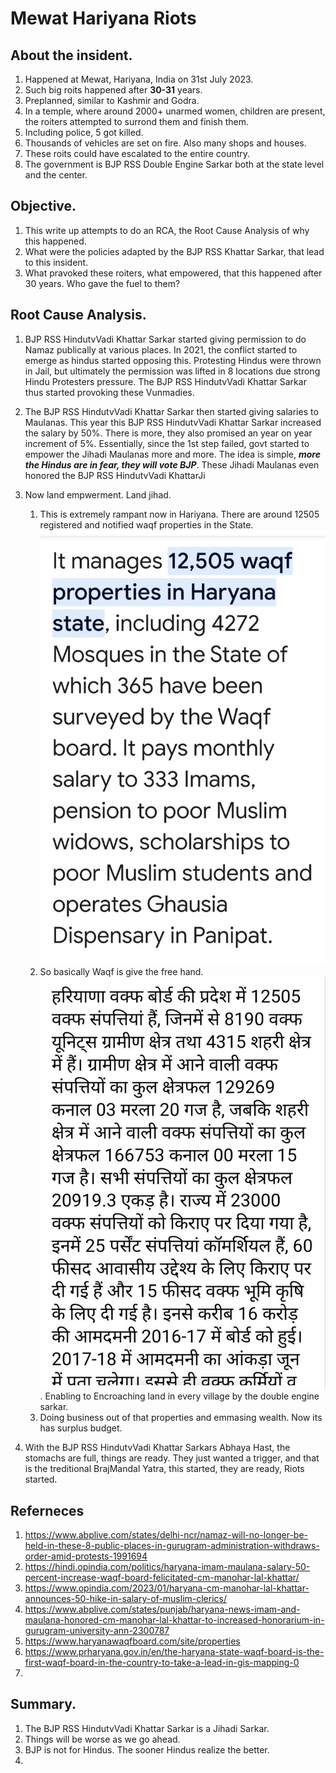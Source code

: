 # Mewat Hariyana Riots

## About the insident.
1. Happened at Mewat, Hariyana, India on 31st July 2023.
2. Such big roits happened after **30-31** years.
3. Preplanned, similar to Kashmir and Godra.
4. In a temple, where around 2000+ unarmed women, children are present, the roiters attempted to surrond them and finish them.
5. Including police, 5 got killed.
6. Thousands of vehicles are set on fire. Also many shops and houses.
7. These roits could have escalated to the entire country.
8. The government is BJP RSS Double Engine Sarkar both at the state level and the center. 

## Objective. 
1. This write up attempts to do an RCA, the Root Cause Analysis of why this happened.
2. What were the policies adapted by the BJP RSS Khattar Sarkar, that lead to this insident.
3. What pravoked these roiters, what empowered, that this happened after 30 years. Who gave the fuel to them?

## Root Cause Analysis.
1. BJP RSS HindutvVadi Khattar Sarkar started giving permission to do Namaz publically at various places. In 2021, the conflict started to emerge as hindus started opposing this. Protesting Hindus were thrown in Jail, but ultimately the permission was lifted in 8 locations due strong Hindu Protesters pressure. The BJP RSS HindutvVadi  Khattar Sarkar thus started provoking these Vunmadies.

2. The BJP RSS HindutvVadi Khattar Sarkar then started giving salaries to Maulanas. This year this BJP RSS HindutvVadi Khattar Sarkar increased the salary by 50%. There is more, they also promised an year on year increment of 5%. Essentially, since the 1st step failed, govt started to empower the Jihadi Maulanas more and more. The idea is simple, ***more the Hindus are in fear, they will vote BJP***. These Jihadi Maulanas even honored the BJP RSS HindutvVadi KhattarJi 

3. Now land empwerment. Land jihad. 

   1. This is extremely rampant now in Hariyana. There are around 12505 registered and notified waqf properties in the State.
   ![Waqf Props Eng](./images/50_50_Waqf_HariyanaEng.png) 
   2. So basically Waqf is give the free hand.
   ![Wqf Props Hindi](./images/50_50_Waqf_HariyanaHindi.png). Enabling to Encroaching land in every village by the double engine sarkar. 
   3. Doing business out of that properties and emmasing wealth. Now its has surplus budget.
   
4. With the BJP RSS HindutvVadi Khattar Sarkars Abhaya Hast, the stomachs are full, things are ready. They just wanted a trigger, and that is the treditional BrajMandal Yatra, this started, they are ready, Riots started.

## Referneces
1. https://www.abplive.com/states/delhi-ncr/namaz-will-no-longer-be-held-in-these-8-public-places-in-gurugram-administration-withdraws-order-amid-protests-1991694
2. https://hindi.opindia.com/politics/haryana-imam-maulana-salary-50-percent-increase-waqf-board-felicitated-cm-manohar-lal-khattar/
3. https://www.opindia.com/2023/01/haryana-cm-manohar-lal-khattar-announces-50-hike-in-salary-of-muslim-clerics/
4. https://www.abplive.com/states/punjab/haryana-news-imam-and-maulana-honored-cm-manohar-lal-khattar-to-increased-honorarium-in-gurugram-university-ann-2300787
5. https://www.haryanawaqfboard.com/site/properties
6. https://www.prharyana.gov.in/en/the-haryana-state-waqf-board-is-the-first-waqf-board-in-the-country-to-take-a-lead-in-gis-mapping-0
7. 

## Summary.
1. The BJP RSS HindutvVadi Khattar Sarkar is a Jihadi Sarkar. 
2. Things will be worse as we go ahead. 
3. BJP is not for Hindus. The sooner Hindus realize the better.
4. 